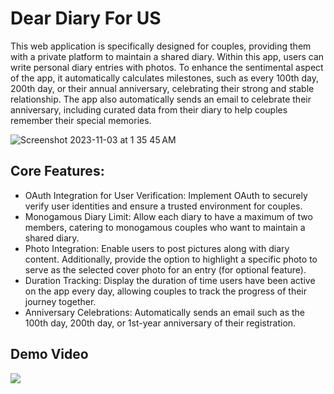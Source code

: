 # Dear Diary For US

This web application is specifically designed for couples, providing them with a private platform to maintain a shared diary. Within this app, users can write personal diary entries with photos. To enhance the sentimental aspect of the app, it automatically calculates milestones, such as every 100th day, 200th day, or their annual anniversary, celebrating their strong and stable relationship. The app also automatically sends an email to celebrate their anniversary, including curated data from their diary to help couples remember their special memories.

![Screenshot 2023-11-03 at 1 35 45 AM](https://github.com/inhwaS/dear-diary/assets/66104189/0b251003-1847-4aa4-8673-a0320301286a)


## Core Features:
- OAuth Integration for User Verification: Implement OAuth to securely verify user identities and ensure a trusted environment for couples.
- Monogamous Diary Limit: Allow each diary to have a maximum of two members, catering to monogamous couples who want to maintain a shared diary.
- Photo Integration: Enable users to post pictures along with diary content. Additionally, provide the option to highlight a specific photo to serve as the selected cover photo for an entry (for optional feature).
- Duration Tracking: Display the duration of time users have been active on the app
every day, allowing couples to track the progress of their journey together.
- Anniversary Celebrations: Automatically sends an email such as the 100th day, 200th day, or 1st-year anniversary of their registration.

## Demo Video
[![](https://markdown-videos-api.jorgenkh.no/youtube/Cf_nA_WEFGg)](https://youtu.be/Cf_nA_WEFGg?si=QxnBa7POqJHHPze_)

